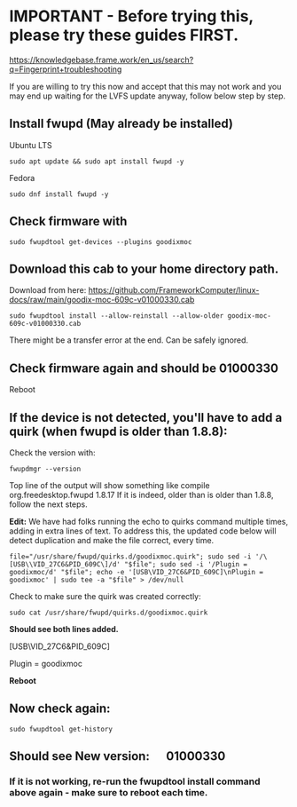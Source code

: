 
# IMPORTANT - Before trying this, please try these guides FIRST.
https://knowledgebase.frame.work/en_us/search?q=Fingerprint+troubleshooting

If you are willing to try this now and accept that this may not work and you may end up waiting for the LVFS update anyway, follow below step by step.


## Install fwupd (May already be installed)

Ubuntu LTS 

``
sudo apt update && sudo apt install fwupd -y
``

Fedora

``
sudo dnf install fwupd -y
``

## Check firmware with

``
sudo fwupdtool get-devices --plugins goodixmoc
``

## Download this cab to your home directory path.

Download from here: https://github.com/FrameworkComputer/linux-docs/raw/main/goodix-moc-609c-v01000330.cab

``
sudo fwupdtool install --allow-reinstall --allow-older goodix-moc-609c-v01000330.cab
``

There might be a transfer error at the end. Can be safely ignored.


## Check firmware again and should be 01000330

Reboot

## If the device is not detected, you'll have to add a quirk (when fwupd is older than 1.8.8):

Check the version with:

``
fwupdmgr --version
``

Top line of the output will show something like compile  org.freedesktop.fwupd  1.8.17
If it is indeed, older than is older than 1.8.8, follow the next steps.

**Edit:** We have had folks running the echo to quirks command multiple times, adding in extra lines of text. To address this, the updated code below will detect duplication and make the file correct, every time.


``
file="/usr/share/fwupd/quirks.d/goodixmoc.quirk"; sudo sed -i '/\[USB\\VID_27C6&PID_609C\]/d' "$file"; sudo sed -i '/Plugin = goodixmoc/d' "$file"; echo -e '[USB\VID_27C6&PID_609C]\nPlugin = goodixmoc' | sudo tee -a "$file" > /dev/null
``

Check to make sure the quirk was created correctly:

``
sudo cat /usr/share/fwupd/quirks.d/goodixmoc.quirk
``

**Should see both lines added.**


  [USB\VID_27C6&PID_609C]


  Plugin = goodixmoc



**Reboot**

## Now check again:

``
sudo fwupdtool get-history
``

## Should see New version:      01000330

### If it is not working, re-run the fwupdtool install command above again - make sure to reboot each time.
